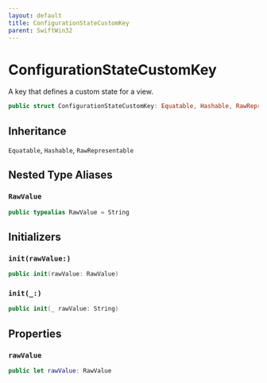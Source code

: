 ```yaml
---
layout: default
title: ConfigurationStateCustomKey
parent: SwiftWin32
---
```

# ConfigurationStateCustomKey

A key that defines a custom state for a view.

``` swift
public struct ConfigurationStateCustomKey: Equatable, Hashable, RawRepresentable 
```

## Inheritance

`Equatable`, `Hashable`, `RawRepresentable`

## Nested Type Aliases

### `RawValue`

``` swift
public typealias RawValue = String
```

## Initializers

### `init(rawValue:)`

``` swift
public init(rawValue: RawValue) 
```

### `init(_:)`

``` swift
public init(_ rawValue: String) 
```

## Properties

### `rawValue`

``` swift
public let rawValue: RawValue
```
